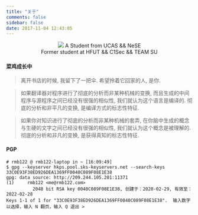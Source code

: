 ```yaml
---
title: "关于"
comments: false
sidebar: false
date: 2017-11-04 12:43:05
---
```


<p align="center">
<img style="margin: auto" src='https://i.loli.net/2019/03/08/5c827eec0b2e1.png'/>
A Student from UCAS && NeSE<br>
Former student at HFUT && C1Sec && TEAM SU
</p align='center'>

#### 菜鸡成长中

> 离开书店的时候, 我留下了一把伞. 希望拎着它回家的人, 是你. 

> 如果翻译器对程序进行了彻底的分析而非某种机械的变换, 而且生成的中间程序与源程序之间已经没有很强的相似性, 我们就认为这个语言是编译的. 彻底的分析和非平凡的变换, 是编译方式的标志性特征. 

> 如果你对知识进行了彻底的分析而非某种机械的套弄, 在你脑中生成的概念与生硬的文字之间已经没有很强的相似性, 我们就认为这个概念是被理解的. 彻底的分析和非凡的变换, 是获得真知的标志性特征.

#### PGP

```
# rmb122 @ rmb122-laptop in ~ [16:09:49]
$ gpg --keyserver hkps.pool.sks-keyservers.net --search-keys 33C0E93F38ED926DEA1369FF0040C089F08E1E38
gpg: data source: http://209.244.105.201:11371
(1)     rmb122 <me@rmb122.com>
          2048 bit RSA key 0040C089F08E1E38, 创建于：2020-02-29, 有效至：2022-02-28
Keys 1-1 of 1 for "33C0E93F38ED926DEA1369FF0040C089F08E1E38".  输入数字以选择，输入 N 翻页，输入 Q 退出 >
```
